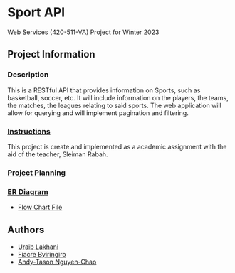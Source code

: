 # Sport API

Web Services (420-511-VA) Project for Winter 2023

## Project Information

### Description

This is a RESTful API that provides information on Sports, such as basketball, soccer, etc. It will include information on the players, the teams, the matches, the leagues relating to said sports. The web application will allow for querying and will implement pagination and filtering.

### [Instructions](Instructions)

This project is create and implemented as a academic assignment with the aid of the teacher, Sleiman Rabah.

### [Project Planning](https://github.com/users/DHay10/projects/1/views/1)

### [ER Diagram]()

- [Flow Chart File](https://app.diagrams.net/#G1YIOI25F_6QCNROXV6vE8sz0EaS9kkuTM)

## Authors

- [Uraib Lakhani](https://github.com/uraiblakhani2)
- [Fiacre Byiringiro](https://github.com/Shooter-06)
- [Andy-Tason Nguyen-Chao](https://github.com/DHay10)

